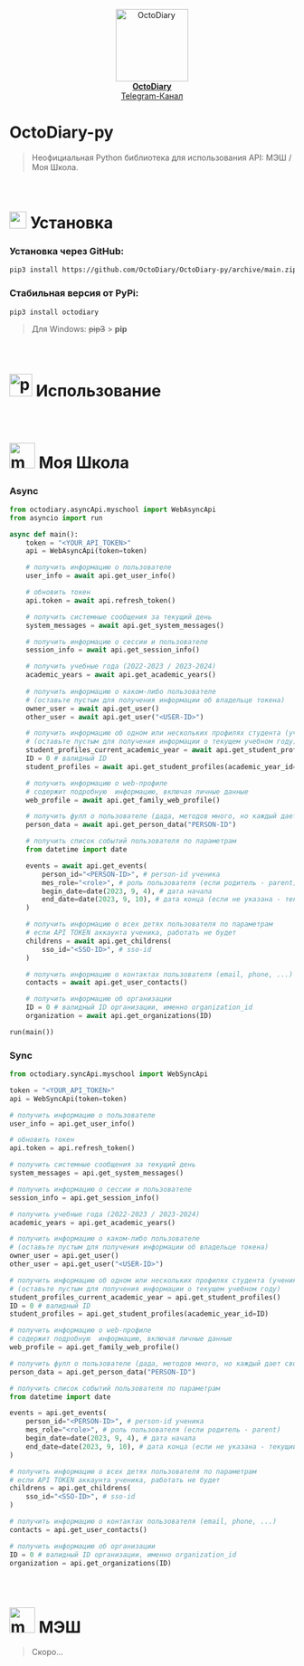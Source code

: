 <p align="center">
    <a href="https://github.com/OctoDiary">
        <img src="https://avatars.githubusercontent.com/u/90847608?s=200&v=4" alt="OctoDiary" width="128">
    </a>
    <br>
    <a href="https://github.com/OctoDiary"><b>OctoDiary</b></a>
    <br>
    <a href="https://t.me/OctoDiary">Telegram-Канал</a>
</p>

# OctoDiary-py
> Неофициальная Python библиотека для использования API: МЭШ / Моя Школа.

<br>

# <img width="30" height="30" src="https://img.icons8.com/external-sbts2018-outline-color-sbts2018/58/external-install-basic-ui-elements-2.3-sbts2018-outline-color-sbts2018.png" alt="external-install-basic-ui-elements-2.3-sbts2018-outline-color-sbts2018"/> Установка

### Установка через GitHub:
``` bash
pip3 install https://github.com/OctoDiary/OctoDiary-py/archive/main.zip --upgrade
```

### Стабильная версия от PyPi:
``` bash
pip3 install octodiary
```
> Для Windows: <s>pip3</s> > <b>pip</b>

<br>

# <img width="40" height="40" src="https://img.icons8.com/fluency/48/python.png" alt="python"/> Использование

<br>

# <img width="45" height="45" src="https://media.cdnandroid.com/item_images/1390670/imagen-moya-shkola-dnevnik-0ori.jpg" alt="myschool"/> Моя Школа

### Async
``` python
from octodiary.asyncApi.myschool import WebAsyncApi
from asyncio import run

async def main():
    token = "<YOUR_API_TOKEN>"
    api = WebAsyncApi(token=token)

    # получить информацию о пользователе
    user_info = await api.get_user_info()

    # обновить токен
    api.token = await api.refresh_token()

    # получить системные сообщения за текущий день
    system_messages = await api.get_system_messages()

    # получить информацию о сессии и пользователе
    session_info = await api.get_session_info()

    # получить учебные года (2022-2023 / 2023-2024)
    academic_years = await api.get_academic_years()
    
    # получить информацию о каком-либо пользователе
    # (оставьте пустым для получения информации об владельце токена)
    owner_user = await api.get_user()
    other_user = await api.get_user("<USER-ID>")

    # получить информацию об одном или нескольких профилях студента (ученика)
    # (оставьте пустым для получения информации о текущем учебном году)
    student_profiles_current_academic_year = await api.get_student_profiles()
    ID = 0 # валидный ID
    student_profiles = await api.get_student_profiles(academic_year_id=ID)

    # получить информацию о web-профиле
    # содержит подробную  информацию, включая личные данные
    web_profile = await api.get_family_web_profile()

    # получить фулл о пользователе (дада, методов много, но каждый дает свое)
    person_data = await api.get_person_data("PERSON-ID")

    # получить список событий пользователя по параметрам
    from datetime import date

    events = await api.get_events(
        person_id="<PERSON-ID>", # person-id ученика
        mes_role="<role>", # роль пользователя (если родитель - parent)
        begin_date=date(2023, 9, 4), # дата начала
        end_date=date(2023, 9, 10), # дата конца (если не указана - текущий день)
    )

    # получить информацию о всех детях пользователя по параметрам
    # если API TOKEN аккаунта ученика, работать не будет
    childrens = await api.get_childrens(
        sso_id="<SSO-ID>", # sso-id
    )

    # получить информацию о контактах пользователя (email, phone, ...)
    contacts = await api.get_user_contacts()

    # получить информацию об организации
    ID = 0 # валидный ID организации, именно organization_id
    organization = await api.get_organizations(ID)

run(main())
```

### Sync
``` python
from octodiary.syncApi.myschool import WebSyncApi

token = "<YOUR_API_TOKEN>"
api = WebSyncApi(token=token)

# получить информацию о пользователе
user_info = api.get_user_info()

# обновить токен
api.token = api.refresh_token()

# получить системные сообщения за текущий день
system_messages = api.get_system_messages()

# получить информацию о сессии и пользователе
session_info = api.get_session_info()

# получить учебные года (2022-2023 / 2023-2024)
academic_years = api.get_academic_years()

# получить информацию о каком-либо пользователе
# (оставьте пустым для получения информации об владельце токена)
owner_user = api.get_user()
other_user = api.get_user("<USER-ID>")

# получить информацию об одном или нескольких профилях студента (ученика)
# (оставьте пустым для получения информации о текущем учебном году)
student_profiles_current_academic_year = api.get_student_profiles()
ID = 0 # валидный ID
student_profiles = api.get_student_profiles(academic_year_id=ID)

# получить информацию о web-профиле
# содержит подробную  информацию, включая личные данные
web_profile = api.get_family_web_profile()

# получить фулл о пользователе (дада, методов много, но каждый дает свое)
person_data = api.get_person_data("PERSON-ID")

# получить список событий пользователя по параметрам
from datetime import date

events = api.get_events(
    person_id="<PERSON-ID>", # person-id ученика
    mes_role="<role>", # роль пользователя (если родитель - parent)
    begin_date=date(2023, 9, 4), # дата начала
    end_date=date(2023, 9, 10), # дата конца (если не указана - текущий день)
)

# получить информацию о всех детях пользователя по параметрам
# если API TOKEN аккаунта ученика, работать не будет
childrens = api.get_childrens(
    sso_id="<SSO-ID>", # sso-id
)

# получить информацию о контактах пользователя (email, phone, ...)
contacts = api.get_user_contacts()

# получить информацию об организации
ID = 0 # валидный ID организации, именно organization_id
organization = api.get_organizations(ID)
```

<br>

# <img width="45" height="45" src="https://is3-ssl.mzstatic.com/image/thumb/Purple114/v4/57/39/7b/57397bea-0eb8-d0d3-ad57-c170359343af/source/200x200bb.jpg" alt="mesh"/> МЭШ

> Скоро...
